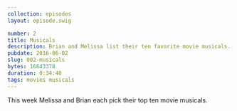 ```yaml
---
collection: episodes
layout: episode.swig

number: 2
title: Musicals
description: Brian and Melissa list their ten favorite movie musicals. 
pubdate: 2016-06-02
slug: 002-musicals
bytes: 16643378
duration: 0:34:40
tags: movies musicals
---
```


This week Melissa and Brian each pick their top ten movie musicals.